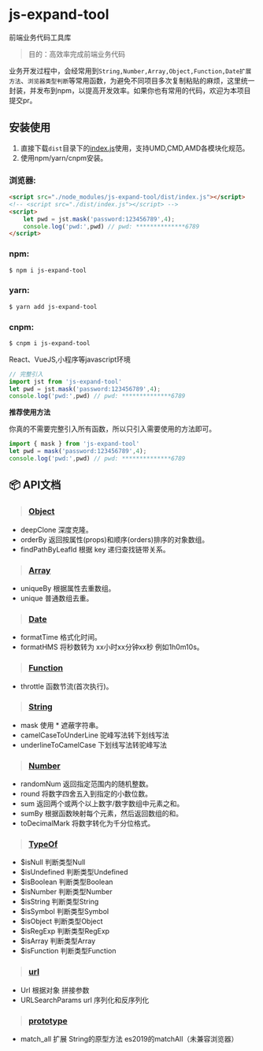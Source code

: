 # js-expand-tool

前端业务代码工具库


> 目的：高效率完成前端业务代码

业务开发过程中，会经常用到`String,Number,Array,Object,Function,Date扩展方法`、`浏览器类型判断`等常用函数，为避免不同项目多次复制粘贴的麻烦，这里统一封装，并发布到npm，以提高开发效率。如果你也有常用的代码，欢迎为本项目提交pr。

## 安装使用

1. 直接下载`dist`目录下的[index.js](https://github.com/JayMo666/js-expand-tool/blob/master/dist/index.js)使用，支持UMD,CMD,AMD各模块化规范。
2. 使用npm/yarn/cnpm安装。

### 浏览器:
``` html
<script src="./node_modules/js-expand-tool/dist/index.js"></script>
<!-- <script src="./dist/index.js"></script> -->
<script>
	let pwd = jst.mask('password:123456789',4);
	console.log('pwd:',pwd) // pwd: **************6789
</script>
```

### npm:
``` bash
$ npm i js-expand-tool
```
### yarn:
``` bash
$ yarn add js-expand-tool
```
### cnpm:
``` bash
$ cnpm i js-expand-tool
```

React、VueJS,小程序等javascript环境

``` javascript
// 完整引入
import jst from 'js-expand-tool'
let pwd = jst.mask('password:123456789',4);
console.log('pwd:',pwd) // pwd: **************6789
```

**推荐使用方法**

你真的不需要完整引入所有函数，所以只引入需要使用的方法即可。
``` javascript
import { mask } from 'js-expand-tool'
let pwd = mask('password:123456789',4);
console.log('pwd:',pwd) // pwd: **************6789
```
## :package:  API文档

> ###  [Object](https://github.com/JayMo666/js-expand-tool/blob/master/libs/object.js)

- deepClone 深度克隆。
- orderBy 	返回按属性(props)和顺序(orders)排序的对象数组。
- findPathByLeafId 根据 key 递归查找链带关系。

> ###  [Array](https://github.com/JayMo666/js-expand-tool/blob/master/libs/array.js)

- uniqueBy 	根据属性去重数组。
- unique	普通数组去重。

> ###  [Date](https://github.com/JayMo666/js-expand-tool/blob/master/libs/date.js)

- formatTime 格式化时间。
- formatHMS 将秒数转为 xx小时xx分钟xx秒 例如1h0m10s。

> ###  [Function](https://github.com/JayMo666/js-expand-tool/blob/master/libs/function.js)

- throttle 函数节流(首次执行)。

> ###  [String](https://github.com/JayMo666/js-expand-tool/blob/master/libs/string.js)

- mask 使用 * 遮蔽字符串。
- camelCaseToUnderLine 驼峰写法转下划线写法
- underlineToCamelCase 下划线写法转驼峰写法

> ###  [Number](https://github.com/JayMo666/js-expand-tool/blob/master/libs/number.js)

- randomNum 返回指定范围内的随机整数。
- round 将数字四舍五入到指定的小数位数。
- sum 返回两个或两个以上数字/数字数组中元素之和。
- sumBy 根据函数映射每个元素，然后返回数组的和。
- toDecimalMark 将数字转化为千分位格式。

> ###  [TypeOf](https://github.com/JayMo666/js-expand-tool/blob/master/libs/types.js)

- $isNull 判断类型Null
- $isUndefined 判断类型Undefined
- $isBoolean 判断类型Boolean
- $isNumber 判断类型Number
- $isString 判断类型String
- $isSymbol 判断类型Symbol
- $isObject 判断类型Object
- $isRegExp 判断类型RegExp
- $isArray 判断类型Array
- $isFunction 判断类型Function

> ###  [url](https://github.com/JayMo666/js-expand-tool/blob/master/libs/url.js)

- Url 根据对象 拼接参数
- URLSearchParams url 序列化和反序列化

> ###  [prototype](https://github.com/JayMo666/js-expand-tool/blob/master/libs/prototype.js)

- match_all 扩展 String的原型方法 es2019的matchAll（未兼容浏览器）

